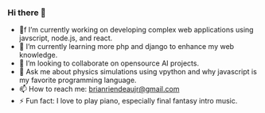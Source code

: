 ### Hi there 👋

- 🔭f I’m currently working on developing complex web applications using javscript, node.js, and react.
- 🌱 I’m currently learning more php and django to enhance my web knowledge.
- 👯 I’m looking to collaborate on opensource AI projects.
- 💬 Ask me about physics simulations using vpython and why javascript is my favorite programming language.
- 📫 How to reach me: brianriendeaujr@gmail.com
- ⚡ Fun fact: I love to play piano, especially final fantasy intro music.

<!--
**briendeau/briendeau** is a ✨ _special_ ✨ repository because its `README.md` (this file) appears on your GitHub profile.


- 🔭f I’m currently working on developing complex web applications using javscript, node.js, and react.
- 🌱 I’m currently learning more php and django to enhance my web knowledge.
- 👯 I’m looking to collaborate on opensource AI projects.
- 💬 Ask me about physics simulations using vpython and why javascript is my favorite programming language.
- 📫 How to reach me: brianriendeaujr@gmail.com
- ⚡ Fun fact: I love to play piano, especially final fantasy intro music.
-->
